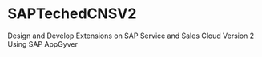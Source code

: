 # SAPTechedCNSV2
Design and Develop Extensions on SAP Service and Sales Cloud Version 2 Using SAP AppGyver
